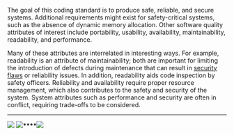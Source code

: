 The goal of this coding standard is to produce safe, reliable, and secure systems. Additional requirements might exist for safety-critical systems, such as the absence of dynamic memory allocation. Other software quality attributes of interest include portability, usability, availability, maintainability, readability, and performance.

Many of these attributes are interrelated in interesting ways. For example, readability is an attribute of maintainability; both are important for limiting the introduction of defects during maintenance that can result in [security flaws](https://wiki.sei.cmu.edu/confluence/display/c/BB.+Definitions#BB.Definitions-securityflaw) or reliability issues. In addition, readability aids code inspection by safety officers. Reliability and availability require proper resource management, which also contributes to the safety and security of the system. System attributes such as performance and security are often in conflict, requiring trade-offs to be considered.

___

 **[![](https://wiki.sei.cmu.edu/confluence/download/attachments/87152044/button_arrow_left.png?version=1&modificationDate=1201021124000&api=v2)](https://wiki.sei.cmu.edu/confluence/display/c/Usage)** **[![](https://wiki.sei.cmu.edu/confluence/download/attachments/87152044/button_arrow_up.png?version=1&modificationDate=1201021146000&api=v2)](https://wiki.sei.cmu.edu/confluence/display/c/1+Front+Matter)****[![](https://wiki.sei.cmu.edu/confluence/download/attachments/87152044/button_arrow_right.png?version=1&modificationDate=1201021137000&api=v2)](https://wiki.sei.cmu.edu/confluence/pages/viewpage.action?pageId=87152116)**